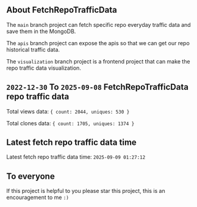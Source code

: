 ## About FetchRepoTrafficData

The `main` branch project can fetch specific repo everyday traffic data and save them in the MongoDB.

The `apis` branch project can expose the apis so that we can get our repo historical traffic data.

The `visualization` branch project is a frontend project that can make the repo traffic data visualization.

## `2022-12-30` To `2025-09-08` FetchRepoTrafficData repo traffic data

Total views data: `{ count: 2044, uniques: 530 }`

Total clones data: `{ count: 1705, uniques: 1374 }`

## Latest fetch repo traffic data time

Latest fetch repo traffic data time: `2025-09-09 01:27:12`

## To everyone

If this project is helpful to you please star this project, this is an encouragement to me `:)`



